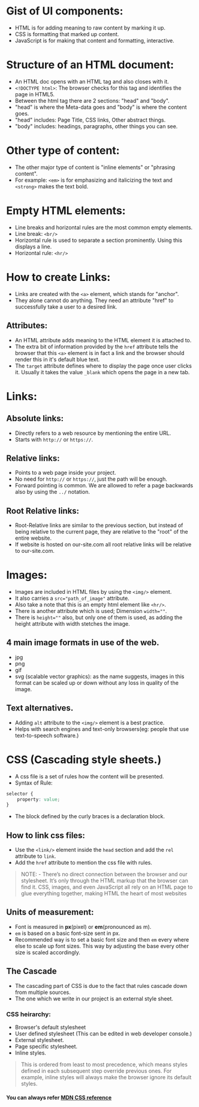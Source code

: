 # Gist of UI components:

- HTML is for adding meaning to raw content by marking it up.
- CSS is formatting that marked up content.
- JavaScript is for making that content and formatting, interactive.

# Structure of an HTML document:

- An HTML doc opens with an HTML tag and also closes with it.
- ```<!DOCTYPE html>```: The browser checks for this tag and identifies the page in HTML5.
- Between the html tag there are 2 sections: "head" and "body".
- "head" is where the Meta-data goes and "body" is where the content goes.
- "head" includes: Page Title, CSS links, Other abstract things.
- "body" includes: headings, paragraphs, other things you can see.

# Other type of content:

- The other major type of content is "inline elements" or "phrasing content".
- For example: ```<em>``` is for emphasizing and italicizing the text and ```<strong>``` makes the text bold.

# Empty HTML elements:

- Line breaks and horizontal rules are the most common empty elements.
- Line break: ```<br/>```
- Horizontal rule is used to separate a section prominently. Using this displays a line.
- Horizontal rule: ```<hr/>```

# How to create Links:

- Links are created with the ```<a>``` element, which stands for "anchor".
- They alone cannot do anything. They need an attribute "href" to successfully take a user to a desired link.

## Attributes:

- An HTML attribute adds meaning to the HTML element it is attached to.
- The extra bit of information provided by the ```href``` attribute tells the browser that this ```<a>``` element is in fact a link and the browser should render this in it's default blue text.
- The ```target``` attribute defines where to display the page once user clicks it. Usually it takes the value ```_blank``` which opens the page in a new tab.

# Links:

## Absolute links:

- Directly refers to a web resource by mentioning the entire URL.
- Starts with ```http://``` or ```https://```.

## Relative links:

- Points to a web page inside your project.
- No need for ```http://``` or ```https://```, just the path will be enough.
- Forward pointing is common. We are allowed to refer a page backwards also by using the ```../``` notation.

## Root Relative links:

- Root-Relative links are similar to the previous section, but instead of being relative to the current page, they are relative to the "root" of the entire website.
- If website is hosted on our-site.com all root relative links will be relative to our-site.com.

# Images:

- Images are included in HTML files by using the ```<img/>``` element.
- It also carries a ```src="path_of_image"``` attribute.
- Also take a note that this is an empty html element like ```<hr/>```.
- There is another attribute which is used; Dimension ```width=""```.
- There is ```height=""``` also, but only one of them is used, as adding the height attribute with width stetches the image.

## 4 main image formats in use of the web.

- jpg
- png
- gif
- svg (scalable vector graphics): as the name suggests, images in this format can be scaled up or down without any loss in quality of the image.

## Text alternatives.

- Adding ```alt``` attribute to the ```<img/>``` element is a best practice.
- Helps with search engines and text-only browsers(eg: people that use text-to-speech software.)

# CSS (Cascading style sheets.)

- A css file is a set of rules how the content will be presented.
- Syntax of Rule:
```css
selector {
    property: value;
}
```
- The block defined by the curly braces is a declaration block.

## How to link css files:

- Use the ```<link/>``` element inside the ```head``` section and add the ```rel``` attribute to ```link```.
- Add the ```href``` attribute to mention the css file with rules.

> NOTE: - There’s no direct connection between the browser and our stylesheet. It’s only through the HTML markup that the browser can find it. CSS, images, and even JavaScript all rely on an HTML page to glue everything together, making HTML the heart of most websites

## Units of measurement:

- Font is measured in **px**(pixel) or **em**(pronounced as m).
- ```em``` is based on a basic font-size sent in px.
- Recommended way is to set a basic font size and then ```em``` every where else to scale up font sizes. This way by adjusting the base every other size is scaled accordingly.

## The Cascade

- The cascading part of CSS is due to the fact that rules cascade down from multiple sources.
- The one which we write in our project is an external style sheet.

### CSS heirarchy:

- Browser's default stylesheet
- User defined stylesheet (This can be edited in web developer console.)
- External stylesheet.
- Page specific stylesheet.
- Inline styles.

> This is ordered from least to most precedence, which means styles defined in each subsequent step override previous ones. For example, inline styles will always make the browser ignore its default styles.

#### You can always refer [MDN CSS reference](https://developer.mozilla.org/en-US/docs/Web/CSS/Reference)

